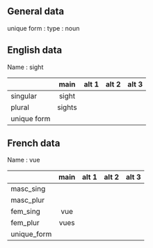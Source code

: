 ## General data

unique form :
type : noun

## English data

Name : sight

|             |  main  | alt 1 | alt 2 | alt 3 |
| :---------- | :----: | :---: | :---: | ----- |
| singular    | sight  |       |       |       |
| plural      | sights |       |       |       |
| unique form |        |       |       |       |

## French data

Name : vue

|             | main | alt 1 | alt 2 | alt 3 |
| :---------- | :--: | :---: | :---: | :---: |
| masc_sing   |      |       |       |       |
| masc_plur   |      |       |       |       |
| fem_sing    | vue  |       |       |       |
| fem_plur    | vues |       |       |       |
| unique_form |      |       |       |       |



